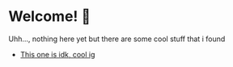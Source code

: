 # Welcome! 👋
  
Uhh..., nothing here yet but there are some cool stuff that i found
- [This one is idk, cool ig](https://www.youtube.com/watch?v=dQw4w9WgXcQ)